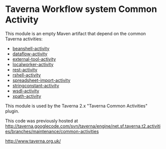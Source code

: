 # Taverna Workflow system Common Activity

This module is an empty Maven artifact that depend on the common Taverna activities:

 * [beanshell-activity](https://github.com/taverna/taverna-beanshell-activity)
 * [dataflow-activity](https://github.com/taverna/taverna-dataflow-activity)
 * [external-tool-activity](https://github.com/taverna/taverna-external-tool-activity)
 * [localworker-activity](https://github.com/taverna/taverna-localworker-activity)
 * [rest-activity](https://github.com/taverna/taverna-rest-activity)
 * [rshell-activity](https://github.com/taverna/taverna-rshell-activity)
 * [spreadsheet-import-activity](https://github.com/taverna/taverna-spreadsheet-import-activity)
 * [stringconstant-activity](https://github.com/taverna/taverna-stringconstant-activity)
 * [wsdl-activity](https://github.com/taverna/taverna-wsdl-activity)
 * [xpath-activity](https://github.com/taverna/taverna-xpath-activity)

This module is used by the Taverna 2.x "Taverna Common Activities" plugin.
 
This code was previously hosted at http://taverna.googlecode.com/svn/taverna/engine/net.sf.taverna.t2.activities/branches/maintenance/common-activities

http://www.taverna.org.uk/
